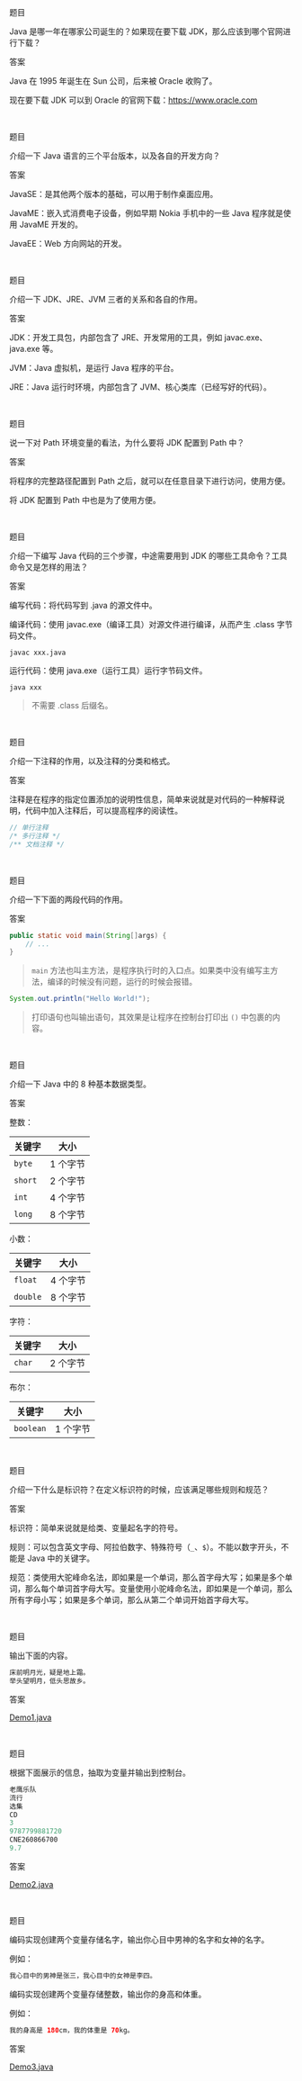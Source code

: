 题目

Java 是哪一年在哪家公司诞生的？如果现在要下载 JDK，那么应该到哪个官网进行下载？

答案

Java 在 1995 年诞生在 Sun 公司，后来被 Oracle 收购了。

现在要下载 JDK 可以到 Oracle 的官网下载：<https://www.oracle.com>

<br>

题目

介绍一下 Java 语言的三个平台版本，以及各自的开发方向？

答案

JavaSE：是其他两个版本的基础，可以用于制作桌面应用。

JavaME：嵌入式消费电子设备，例如早期 Nokia 手机中的一些 Java 程序就是使用 JavaME 开发的。

JavaEE：Web 方向网站的开发。

<br>

题目

介绍一下 JDK、JRE、JVM 三者的关系和各自的作用。

答案

JDK：开发工具包，内部包含了 JRE、开发常用的工具，例如 javac.exe、java.exe 等。

JVM：Java 虚拟机，是运行 Java 程序的平台。

JRE：Java 运行时环境，内部包含了 JVM、核心类库（已经写好的代码）。

<br>

题目

说一下对 Path 环境变量的看法，为什么要将 JDK 配置到 Path 中？

答案

将程序的完整路径配置到 Path 之后，就可以在任意目录下进行访问，使用方便。

将 JDK 配置到 Path 中也是为了使用方便。

<br>

题目

介绍一下编写 Java 代码的三个步骤，中途需要用到 JDK 的哪些工具命令？工具命令又是怎样的用法？

答案

编写代码：将代码写到 .java 的源文件中。

编译代码：使用 javac.exe（编译工具）对源文件进行编译，从而产生 .class 字节码文件。

```Shell
javac xxx.java
```

运行代码：使用 java.exe（运行工具）运行字节码文件。

```Shell
java xxx
```

> 不需要 .class 后缀名。

<br>

题目

介绍一下注释的作用，以及注释的分类和格式。

答案

注释是在程序的指定位置添加的说明性信息，简单来说就是对代码的一种解释说明，代码中加入注释后，可以提高程序的阅读性。

```Java
// 单行注释
/* 多行注释 */
/** 文档注释 */
```

<br>

题目

介绍一下下面的两段代码的作用。

答案

```Java
public static void main(String[]args) {
    // ...
}
```

> `main` 方法也叫主方法，是程序执行时的入口点。如果类中没有编写主方法，编译的时候没有问题，运行的时候会报错。

```Java
System.out.println("Hello World!");
```

> 打印语句也叫输出语句，其效果是让程序在控制台打印出 `()` 中包裹的内容。

<br>

题目

介绍一下 Java 中的 8 种基本数据类型。

答案

整数：

| 关键字 | 大小 |
| - | - |
| `byte`  | 1 个字节 |
| `short` | 2 个字节 |
| `int`   | 4 个字节 |
| `long`  | 8 个字节 |

小数：

| 关键字 | 大小 |
| - | - |
| `float`  | 4 个字节 |
| `double` | 8 个字节 |

字符：

| 关键字 | 大小 |
| - | - |
| `char` | 2 个字节 |

布尔：

| 关键字 | 大小 |
| - | - |
| `boolean` | 1 个字节 |

<br>

题目

介绍一下什么是标识符？在定义标识符的时候，应该满足哪些规则和规范？

答案

标识符：简单来说就是给类、变量起名字的符号。

规则：可以包含英文字母、阿拉伯数字、特殊符号（`_`、`$`）。不能以数字开头，不能是 Java 中的关键字。

规范：类使用大驼峰命名法，即如果是一个单词，那么首字母大写；如果是多个单词，那么每个单词首字母大写。变量使用小驼峰命名法，即如果是一个单词，那么所有字母小写；如果是多个单词，那么从第二个单词开始首字母大写。

<br>

题目

输出下面的内容。

```Java
床前明月光，疑是地上霜。
举头望明月，低头思故乡。
```

答案

[Demo1.java](./src/day1/Demo1.java)

<br>

题目

根据下面展示的信息，抽取为变量并输出到控制台。

```Java
老鹰乐队
流行
选集
CD
3
9787799881720
CNE260866700
9.7
```

答案

[Demo2.java](./src/day1/Demo2.java)

<br>

题目

编码实现创建两个变量存储名字，输出你心目中男神的名字和女神的名字。

例如：

```Java
我心目中的男神是张三，我心目中的女神是李四。
```

编码实现创建两个变量存储整数，输出你的身高和体重。

例如：

```Java
我的身高是 180cm，我的体重是 70kg。
```

答案

[Demo3.java](./src/day1/Demo3.java)